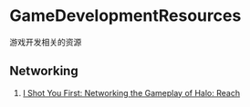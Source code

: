 # GameDevelopmentResources
游戏开发相关的资源
## Networking
1. [I Shot You First: Networking the Gameplay of Halo: Reach](https://www.youtube.com/watch?v=h47zZrqjgLc)
